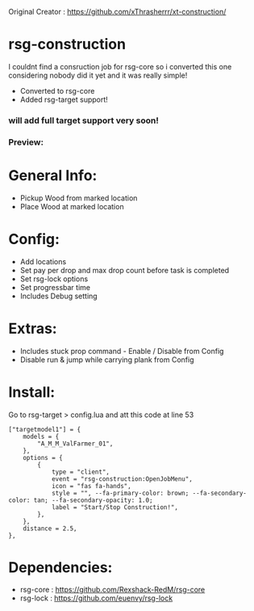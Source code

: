 Original Creator : https://github.com/xThrasherrr/xt-construction/

# rsg-construction
I couldnt find a consruction job for rsg-core so i converted this one considering nobody did it yet and it was really simple!

- Converted to rsg-core
- Added rsg-target support!

### will add full target support very soon!

### Preview: 

# General Info:
- Pickup Wood from marked location
- Place Wood at marked location

# Config:
- Add locations
- Set pay per drop and max drop count before task is completed
- Set rsg-lock options
- Set progressbar time
- Includes Debug setting

# Extras:
- Includes stuck prop command - Enable / Disable from Config
- Disable run & jump while carrying plank from Config

# Install:

Go to rsg-target > config.lua and att this code at line 53

    ["targetmodel1"] = {
        models = {
            "A_M_M_ValFarmer_01",
        },
        options = {
            {
                type = "client",
                event = "rsg-construction:OpenJobMenu",
                icon = "fas fa-hands",
                style = "", --fa-primary-color: brown; --fa-secondary-color: tan; --fa-secondary-opacity: 1.0;
                label = "Start/Stop Construction!",
            },
        },
        distance = 2.5,
    },

# Dependencies:
- rsg-core : https://github.com/Rexshack-RedM/rsg-core
- rsg-lock : https://github.com/euenvy/rsg-lock


